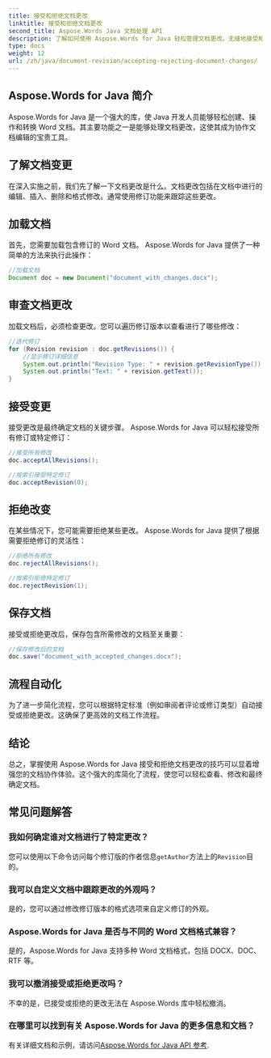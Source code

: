 ```yaml
---
title: 接受和拒绝文档更改
linktitle: 接受和拒绝文档更改
second_title: Aspose.Words Java 文档处理 API
description: 了解如何使用 Aspose.Words for Java 轻松管理文档更改。无缝地接受和拒绝修订。
type: docs
weight: 12
url: /zh/java/document-revision/accepting-rejecting-document-changes/
---
```


## Aspose.Words for Java 简介

Aspose.Words for Java 是一个强大的库，使 Java 开发人员能够轻松创建、操作和转换 Word 文档。其主要功能之一是能够处理文档更改，这使其成为协作文档编辑的宝贵工具。

## 了解文档变更

在深入实施之前，我们先了解一下文档更改是什么。文档更改包括在文档中进行的编辑、插入、删除和格式修改。通常使用修订功能来跟踪这些更改。

## 加载文档

首先，您需要加载包含修订的 Word 文档。 Aspose.Words for Java 提供了一种简单的方法来执行此操作：

```java
//加载文档
Document doc = new Document("document_with_changes.docx");
```

## 审查文档更改

加载文档后，必须检查更改。您可以遍历修订版本以查看进行了哪些修改：

```java
//迭代修订
for (Revision revision : doc.getRevisions()) {
    //显示修订详细信息
    System.out.println("Revision Type: " + revision.getRevisionType());
    System.out.println("Text: " + revision.getText());
}
```

## 接受变更

接受更改是最终确定文档的关键步骤。 Aspose.Words for Java 可以轻松接受所有修订或特定修订：

```java
//接受所有修改
doc.acceptAllRevisions();

//按索引接受特定修订
doc.acceptRevision(0);
```

## 拒绝改变

在某些情况下，您可能需要拒绝某些更改。 Aspose.Words for Java 提供了根据需要拒绝修订的灵活性：

```java
//拒绝所有修改
doc.rejectAllRevisions();

//按索引拒绝特定修订
doc.rejectRevision(1);
```

## 保存文档

接受或拒绝更改后，保存包含所需修改的文档至关重要：

```java
//保存修改后的文档
doc.save("document_with_accepted_changes.docx");
```

## 流程自动化

为了进一步简化流程，您可以根据特定标准（例如审阅者评论或修订类型）自动接受或拒绝更改。这确保了更高效的文档工作流程。

## 结论

总之，掌握使用 Aspose.Words for Java 接受和拒绝文档更改的技巧可以显着增强您的文档协作体验。这个强大的库简化了流程，使您可以轻松查看、修改和最终确定文档。

## 常见问题解答

### 我如何确定谁对文档进行了特定更改？

您可以使用以下命令访问每个修订版的作者信息`getAuthor`方法上的`Revision`目的。

### 我可以自定义文档中跟踪更改的外观吗？

是的，您可以通过修改修订版本的格式选项来自定义修订的外观。

### Aspose.Words for Java 是否与不同的 Word 文档格式兼容？

是的，Aspose.Words for Java 支持多种 Word 文档格式，包括 DOCX、DOC、RTF 等。

### 我可以撤消接受或拒绝更改吗？

不幸的是，已接受或拒绝的更改无法在 Aspose.Words 库中轻松撤消。

### 在哪里可以找到有关 Aspose.Words for Java 的更多信息和文档？

有关详细文档和示例，请访问[Aspose.Words for Java API 参考](https://reference.aspose.com/words/java/).